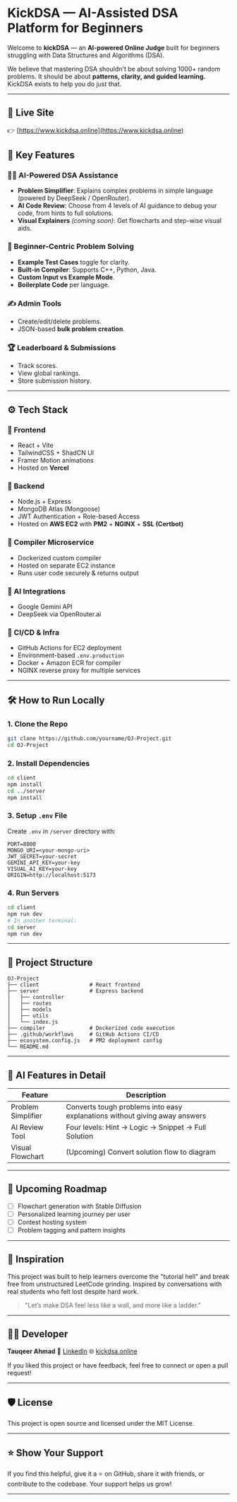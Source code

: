 # KickDSA — AI-Assisted DSA Platform for Beginners

Welcome to **kickDSA** — an **AI-powered Online Judge** built for beginners struggling with Data Structures and Algorithms (DSA).

We believe that mastering DSA shouldn't be about solving 1000+ random problems. It should be about **patterns, clarity, and guided learning.** KickDSA exists to help you do just that.

---

## 🚀 Live Site

👉 [https://www.kickdsa.online](https://www.kickdsa.online)

## 🌟 Key Features

### 👨‍🏫 AI-Powered DSA Assistance

* **Problem Simplifier**: Explains complex problems in simple language (powered by DeepSeek / OpenRouter).
* **AI Code Review**: Choose from 4 levels of AI guidance to debug your code, from hints to full solutions.
* **Visual Explainers** *(coming soon)*: Get flowcharts and step-wise visual aids.

### 🧠 Beginner-Centric Problem Solving

* **Example Test Cases** toggle for clarity.
* **Built-in Compiler**: Supports C++, Python, Java.
* **Custom Input vs Example Mode**.
* **Boilerplate Code** per language.

### ✍️ Admin Tools

* Create/edit/delete problems.
* JSON-based **bulk problem creation**.

### 🏆 Leaderboard & Submissions

* Track scores.
* View global rankings.
* Store submission history.

---

## ⚙️ Tech Stack

### 🧩 Frontend

* React + Vite
* TailwindCSS + ShadCN UI
* Framer Motion animations
* Hosted on **Vercel**

### 🔧 Backend

* Node.js + Express
* MongoDB Atlas (Mongoose)
* JWT Authentication + Role-based Access
* Hosted on **AWS EC2** with **PM2** + **NGINX** + **SSL (Certbot)**

### 🧪 Compiler Microservice

* Dockerized custom compiler
* Hosted on separate EC2 instance
* Runs user code securely & returns output

### 🤖 AI Integrations

* Google Gemini API
* DeepSeek via OpenRouter.ai

### 🔄 CI/CD & Infra

* GitHub Actions for EC2 deployment
* Environment-based `.env.production`
* Docker + Amazon ECR for compiler
* NGINX reverse proxy for multiple services

---

## 🛠 How to Run Locally

### 1. Clone the Repo

```bash
git clone https://github.com/yourname/OJ-Project.git
cd OJ-Project
```

### 2. Install Dependencies

```bash
cd client
npm install
cd ../server
npm install
```

### 3. Setup `.env` File

Create `.env` in `/server` directory with:

```env
PORT=8000
MONGO_URI=<your-mongo-uri>
JWT_SECRET=your-secret
GEMINI_API_KEY=your-key
VISUAL_AI_KEY=your-key
ORIGIN=http://localhost:5173
```

### 4. Run Servers

```bash
cd client
npm run dev
# In another terminal:
cd server
npm run dev
```

---

## 📂 Project Structure

```
OJ-Project
├── client                # React frontend
├── server                # Express backend
│   ├── controller
│   ├── routes
│   ├── models
│   ├── utils
│   └── index.js
├── compiler              # Dockerized code execution
├── .github/workflows     # GitHub Actions CI/CD
├── ecosystem.config.js   # PM2 deployment config
└── README.md
```

---

## 🧠 AI Features in Detail

| Feature            | Description                                                                |
| ------------------ | -------------------------------------------------------------------------- |
| Problem Simplifier | Converts tough problems into easy explanations without giving away answers |
| AI Review Tool     | Four levels: Hint → Logic → Snippet → Full Solution                        |
| Visual Flowchart   | (Upcoming) Convert solution flow to diagram                                |

---

## 🏁 Upcoming Roadmap

* [ ] Flowchart generation with Stable Diffusion
* [ ] Personalized learning journey per user
* [ ] Contest hosting system
* [ ] Problem tagging and pattern insights

---

## 🙌 Inspiration

This project was built to help learners overcome the "tutorial hell" and break free from unstructured LeetCode grinding. Inspired by conversations with real students who felt lost despite hard work.

> "Let’s make DSA feel less like a wall, and more like a ladder."

---

## 🧑‍💻 Developer

**Tauqeer Ahmad**
📧 [LinkedIn](https://linkedin.com/in/mtauqeer7770)
🌐 [kickdsa.online](https://kickdsa.online)

If you liked this project or have feedback, feel free to connect or open a pull request!

---

## 🛡 License

This project is open source and licensed under the MIT License.

---

## ⭐ Show Your Support

If you find this helpful, give it a ⭐ on GitHub, share it with friends, or contribute to the codebase. Your support helps us grow!

---


